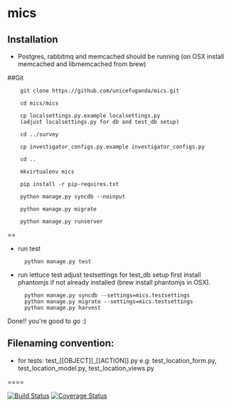 mics
====

Installation
------------
* Postgres, rabbitmq and memcached should be running
(on OSX  install memcached and libmemcached from brew)

##Git

        git clone https://github.com/unicefuganda/mics.git

        cd mics/mics

        cp localsettings.py.example localsettings.py
        (adjust localsettings.py for db and test_db setup)

        cd ../survey

        cp investigator_configs.py.example investigator_configs.py

        cd ..

        mkvirtualenv mics

        pip install -r pip-requires.txt

        python manage.py syncdb --noinput

        python manage.py migrate

        python manage.py runserver

==

* run test

        python manage.py test

* run lettuce test
adjust testsettings for test_db setup
first install phantomjs if not already installed (brew install phantomjs in OSX).

        python manage.py syncdb --settings=mics.testsettings
        python manage.py migrate --settings=mics.testsettings
        python manage.py harvest

Done!! you're good to go :)

Filenaming convention:
----------------------
* for tests: test_[[OBJECT]]_[[ACTION]].py
e.g: test_location_form.py, test_location_model.py, test_location_views.py

====


[![Build Status](https://travis-ci.org/unicefuganda/mics.png?branch=master)](https://travis-ci.org/unicefuganda/mics)
[![Coverage Status](https://coveralls.io/repos/unicefuganda/mics/badge.png)](https://coveralls.io/r/unicefuganda/mics)